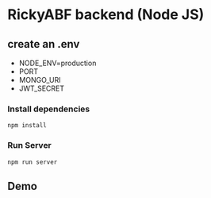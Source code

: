 # RickyABF backend (Node JS)

## create an .env

- NODE_ENV=production
- PORT
- MONGO_URI
- JWT_SECRET

### Install dependencies

```
npm install
```

### Run Server

```
npm run server
```

## Demo
